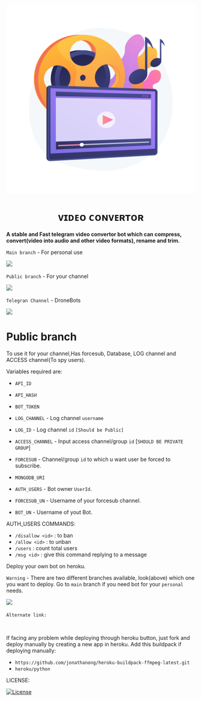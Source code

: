 <p align="center">
  <img src="./LOCAL/Wavy_Lst-14_Single-06.jpg" alt="VideoConvertor poster">
</p>
<h1 align="center">
  <b>ᴠɪᴅᴇᴏ ᴄᴏɴᴠᴇʀᴛᴏʀ</b>
</h1>

<b>A stable and Fast telegram video convertor bot which can compress, convert(video into audio and other video formats), rename and trim.</b>   

`Main branch` - For personal use
<p align="left">
<a href="https://github.com/vasusen-code/VIDEOconvertor/tree/main"> <img src="https://img.shields.io/badge/Github-main%20branch-blue?style=for-the-badge&logo=github" width="220""/></a>
</p>
  
`Public branch` - For your channel
<p align="left">
<a href="https://github.com/vasusen-code/VIDEOconvertor/tree/public"> <img src="https://img.shields.io/badge/Github-public%20branch-blue?style=for-the-badge&logo=github" width="220""/></a>
</p>

`Telegran Channel` - DroneBots
<p><a href="https://t.me/DroneBots"> <img src="https://img.shields.io/badge/Telegram-Join%20Channel-gold?style=for-the-badge&logo=telegram" width="220""/></a></p>

# Public branch
To use it for your channel,Has forcesub, Database, LOG channel and ACCESS channel(To spy users).
  
Variables required are:
* `API_ID`

* `API_HASH`

* `BOT_TOKEN`

* `LOG_CHANNEL` - Log channel `username`
  
* `LOG_ID` - Log channel `id` `[Should be Public]`

* `ACCESS_CHANNEL` - Input access channel/group `id` [`SHOULD BE PRIVATE GROUP`]

* `FORCESUB` - Channel/group `id` to which u want user be forced to subscribe.

* `MONGODB_URI`

* `AUTH_USERS` - Bot owner `UserId`.

* `FORCESUB_UN` - Username of your forcesub channel.

* `BOT_UN` - Username of yout Bot.

AUTH_USERS COMMANDS:
  
  - `/disallow <id>` : to ban
  - `/allow <id>` : to unban
  - `/users` : count total users
  - `/msg <id>` : give this command replying to a message

Deploy your own bot on heroku.

`Warning` - There are two different branches available, look(above) which one you want to deploy. Go to `main` branch if you need bot for your `personal` needs.
  
<p><a href="https://heroku.com/deploy"> <img src="https://img.shields.io/badge/Deploy%20To%20Heroku-black?style=for-the-badge&logo=heroku" width="250""/></a></p>

`Alternate link:`

<p align="left"> 
    <a href="https://dashboard.heroku.com/new?button-url=https%3A%2F%2Fgithub.com%2Fvasusen-code%2FVIDEOconvertor&template=https%3A%2F%2Fgithub.com%2Fvasusen-code%2FVIDEOconvertor"><img src="https://img.shields.io/badge/Deploy To Heroku-2CA5E0?style=for-the-badge&logo=heroku&logoColor=white" alt="" srcset=""></a> 
</p>

If facing any problem while deploying through heroku button, just fork and deploy manually by creating a new app in heroku.
Add this buildpack if deploying manually: 
- `https://github.com/jonathanong/heroku-buildpack-ffmpeg-latest.git`
- `heroku/python`

LICENSE:

[![License](https://www.gnu.org/graphics/gplv3-127x51.png)](LICENSE)

